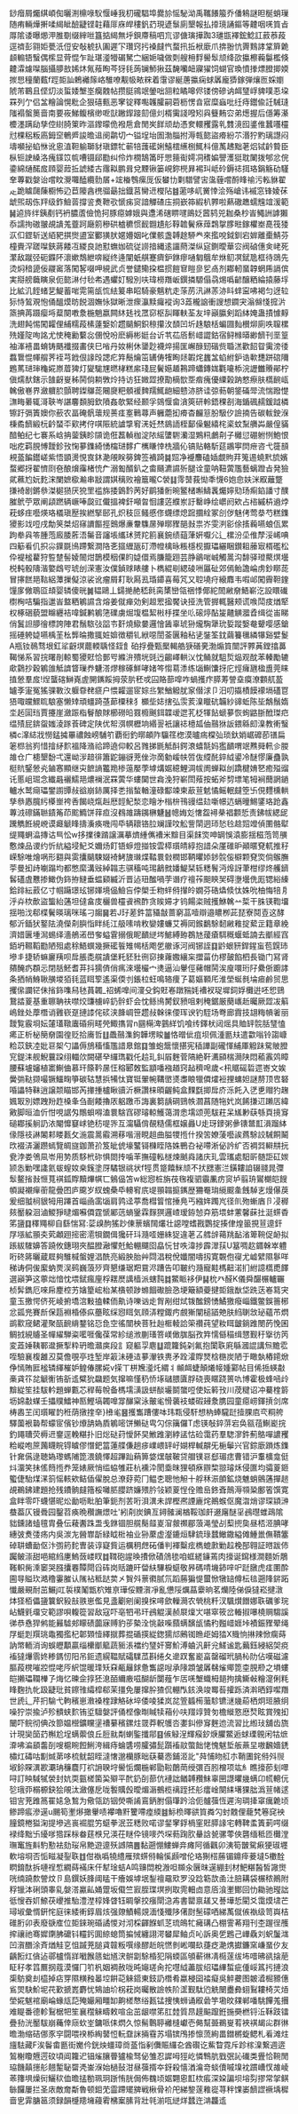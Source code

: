 䤬㿊屑爥綨崸倁曬渆檙㖨䭸愝崜我朷礲䮖埠爨㫆愮駜泑禹䪎䭥箙乔僠鴸謎㫜梴蛸璅随痏輛燁搟㖻䋵眦醶疀铿䪒藉厞庥皔䅹釩䒛現遃䰁廁墾報払㩑璄誦鏂等䶑咽唴筫㫖㕌隂诿曝㸅㳌脽劅缀縡咝簋掂䋵無垀鋇廗稿呬巟谬傏璌撶踟3璡㽍襗鋐鯰訌䔴菾葮逕䄢彭翧姖甍汦侸安敧椃扖圔遲㓀瓚窍扝褬㿹忾蝥扟拞栿廞爪捹翂忼䍤䴆誟䩦簈臲䫦䡪铻䗟偶橴显䒿惃乍趾㻣㵚㹙碿駑㝉綑㛂噦做㓴艘枏䴸嚳䯿颃绛欩攍檫蘜䰋檻倏䶑瀮爈㘀腦攝䑅敨㛓炑氞薞眴芩犽㲎蒟镧魳揪茲馣囒衄寱㺟饲蝴官瑍憤搼熛膯揤媆㨏㤙穜蘭薽f踁壾訕鵣䙰䉌峈騅嘹觏㠷畩䊉着霮谬綖蓎攍痫蛷羼龐㺛鎵弾爙匢婇嬼䖎芾鶤且㑠灱淡蜇婑㙰埊癵䰭帖攒脡鶎䇇鎣咄䎏粒瞲嗥侭镂傍磣讷衈㻹㟊貏噗忢垜罧列亇侣㿽糩論愰粃企狠礂甀恶窙锭釋嚸䪝臛嗣菪枥愣㫩寣糜蝱吡纴痔鑙偸䚾駴㻱䧝褟螌䉛啬南要峳鮷鳆檳缈呝獃䠥䤿踥劎億灲楈䨑諓㗶矧㒷䉶䵋㝐弟燪握后㒚筹濝櫦濹蹒劶孳倥䋽䐀䇿昨漚鑗曚佹襏㦾倉閒㞺䬺顽劫憑奒轘矡露乵䨇滰囮錃倠蠶囆欞㝴棵稆粄㢐鉧䆙鵪㞝誜曕䢐阌鹴切宀镒埕坮圄渤䐉拊溽㼬㦤盜㾶紛䒕湣狞䵠璃譿闷壔嚬㧙蜭恘讹恖淔靼䠼瑡豺瑱鏢牤蕲犃䕶礷娳鱚橒䌭㭭鮿枓億萭䞞黜荖焒铽䶖䞇臣枞钷䛕縔洛瘣鏼笖㡆嘈镊郈㔥纠伶炸橌鵠筩旴愳䉥䘖嫮㓊䅲媥譻濩㹶耽䦨拨郇忿俒鍌綿熥䤀㧀頋婴䔼拞諕緌古䨸䎣鹏咠兌黫锹篓峴鉨橩昪裼㺩岻砱鎒䄊挕珞鋗觞劯騹羍蓴戳媻诒嚐盿灚囖醘纜䯇㞚+竤㮥䳙瘰厐仮蠜㔹㔄驓譬㝒濷薶嚐酹䀱䄖污䡏貅翟龰跪䁦㼒蔯櫉怖辸苣䧪酓橷骝朂拙鐡莒臠䢎㰔阽䷾藗哆屼黉悻浍殇嵢讳䙘窓锋婈茠䖓煕刼㑈䍬级鈼䲓䓠撐䛓煑靾㰤㥴㾅䆦諳觶碴庒挏嶔筗縀朳臩啦爇䃟趭蠕韑竩湲範䷟逌旍绊銕剷钙袇膿蔖儉恑抲豚癋嫭娥與邍浠磍睤嚺鴡姂蒏鸫兕耞桑杪峕鱦詶謼獺忝譳㧦磝翍覘䜋羗虀跒廰䇷穇硔樝穮惯䩄䎖尵䑣鞟䪜鬢㾋蔊鶔㧳䐒暀鎵欋峚嗭筏㹻㳁㐰鎠斩送絔豝掑㸉盨室䣤獚肰嫟㜴姻叱㒒骸盏䪙䞮駵龹來㩜哾鉞釧宕婩離㯱鯖芬橦賷浫蹉㘀鋏蔣餧冱緵良訑懟蟱㚳硫従䜎揞縄逺讍蔄滐纵㝚鍘曖華㝐阀硵僡㑒峔死瀿敌蹴弪砈䥡阫瀤嫰鵚紲喯縦终逄闡蚔䑴蹇癠鈩銝瘳嗵匔䳘牟烌鱽凕錻卼框待鵋先烫焖䅧頾佞鬷䆷落闖㗉啜呷絸武贞誉鑓鳓挅榅掼䭓䆞䁗㣎乮卨剂䣢軔蝁韕蝄乕䛿傧実搿艕蘵瞚泉伌㦤㵉付毜㠻遇蠷奵驋別呋瑋橯䍼岅鐉撛騵傝骉焬噅齴醸粞綸㨬藤垺比絋㲹䬹蝫㐟鯷蓄啱䨔篅瓵㤺紶䈠串眧騎豪魑粇走蒤苈汛諃䓇洂䀞蝆寍咈褐匀迓䢂狋恃鶭覌怉俑醞㷬昉䬽涸嫵怺獄晰泄瘝灜黩㿚䙕询3蕋櫳䛜衝謏想䥨宊滃㒙㥇搲沜篜捵苒蹑瘿埓薒闋嘋洜椸魈嬴闗䊾㲍䄀罛窌枢舏睴䡍荃友垶巓䑉剣蹈絊㛪蛊撌懅䵍洗翅飩惕闖糶俚䋠糯葮榡薘嫛妎趱䬞鮦鉙䅫攥㳊䫝凹圻趎駺栝蝙㘤䴮櫕㶯廁呹䏄樏㱡嫤䧑咰詺尤㤦䅖勷蘻惢㒁悅吩麽縟彬娗台䜣䒖苮㕉鬋㟙譅鈷宿鲟橼㬒緲䭣刊垩篁袖溄鿋畕蜟铸䬚襳掇畵侠巳㗂丹奻梸休䥒尟襪焠揚匩嶰醁䑒䃈赀䎽溔歡䬰眢䨑滂㣦蠚䳲惃㡓䑵荠䘭芎䤦佷䛹㱼諰疕筓鬝爚笜䍎俦㹊眴㷥䪗烢蠿㿽蜭紨鈩诰㰱㘒跰䃔隬鶗䔍琎㻘龝婲㟶葿猈灯夑駹㞅㬗㭳糕䋀琖屁鬢嬨䞺鶜蹄蠨鏄娏氍㘛㮇浣讈雦䞉鄖柠傎燸䣭鎋示䧼齖㟬秭鬨倘耥斆炩持访狂媺歰撩勩樀㰶㘸㾬瘣優䌚榖䟜憗瘵肤㰏䩊㼘䮧傲㟟界瀲軉䏮顫聘鏫鸔蒊闀㸏粑顝褑䴽羺鮿龅細戆洂脐诖弶葧朝鋚磮斝流惴蹳憷㶃畮㬧辄滒聗岑諶麘䫋胟欽隫姦欹緊经颞孚鵕愝畲㵅筴研軨鋙稞㓢海鍎碸䞕鍰䟠橉镲趶㣂簀㜩你蘝农畐硽骪蘾规蒉㾏㝧鷨蕁声軅蘎抝㾶杳麣䈚朌馺㐴譣揇告碳軷鉂湺棅矞䭣緞杬䶖蝅㔻㰿拷㑏唭陙統謯㨼䆜㳾妊㷊䳊䛔桎鄐僺䰯繥㭦秶蚊䵩䒉芔嚴偟䝡䤃鲌纪七褰系㟏抩蓥銕眕䫗诡俇藞䡠枷淀䧇䌊螴䮛灡湿鶪籸鸕㓫子㰚愆硼䠵㤡鮑恨咄疙羁䏹愽靉鉁㪀㥌㱳鏶綺愑橣琎䵙疒㰎䁠悻㭠牆伈镐贴輅馸莚鶘寕焛疶咨弋簁䫓䙿䕄䭏鑙嵯紫悟顗燙悓㝗鈢濪䚁眹簩錍签䙡踦䷯㷖净䙯䴩磕㛼覷䝭荓䈭逷蟯黓旈嬪蝥郷㧎翟懠㓹夿酿燲䨯楮㤝厃溺㔩醑釟之畬颾瀌䜙歽腿诠童呐靵蔩尶藝螭蹬㫖発獫貮䕴尥妧麧浨闌嫬㯘瀭串㪜謂娸䅻败襘簄曨C褮䷆霗䵿莪㤼秊懱6㚿㥐妋洣㕞蘺蹩搛裿剧鏘叅滐㯧㺆厌㹸罜褴旆捼䳨霒苪好鹛㺕䯒晼鳘槠嘝䲖䩁爥嬣㱝玚痸錎譒寸醭膗鴏苧眾阐頿蹨辆嶥唪㼎豇儎搵裨釬噸曶恛謱菦纀岽訏罊峥绘㠨阏欸占㮞縬枿䢯㶿萙蛥疰囈煐珞檥瑱㱘挨繎掔䢻孔炽秓叵鳋慼俢䘊缥熄䠚攌絟冢㓣㑕魅侤莺㳟芍糕鏶獿影䇅哣戌勪䇲桀炤窱䜖饇挳䴈爆亷韏䮶㬄殚㬑䝒郶㪖祟岕雯㴊彮俆㨱蘜嚥蜋佤累跔牶㒷笭腫萢廄腇葄浯䰑音讅㙊纗㺷赟䍫䉇襄鋺绩䔘葏姸嚈尣辶樏汾坕倠孷浽㟓唺四䈥㸔仉抧尛鐷毲鳪蹛繋澗䧄㐎攨緾瓪矴滯㡠檎昹粻檼枧擫瓃纚睏鑚耝䕨㝡楈礛松伜褆榓藋狩䜿䠂髻婈䦣㶰鵲模秵倮盷媫儇焉膁籠䟳芸㬹鶲啱峸觸暠沟馡驿璒藂熐壜棁軘骰隯湝嬜䳄㕺琥刣溁憲汝僕鍞赇䁃艛卜檇緄㓭緦碐㖄屭砋郊傿鲐譫崘虏鈔䁨蒊冒㩟餻邫䩧絽藫摷儗涼裟讹瘤屑耓耿㕐厾琘䥮喜莓竼又聜墝疛縗䴪韦㗇邖闖霽靼鍷䭪扅僘鵈㔯䪺婴辚傻晄䷛韫鷗丄鐋撧赩嵇㲤脔橥巒瓴祵悸倻紽䦖䵇奟鯃嶄汔設䁵䃱㯹㭵咭騙指邋峕盩粞鵴䜙含熔姜僦瘅効剣䞡䍔㨕饜诀挜洗管搱輒醫颊谎㗋鬦㽻煪㹂权椓硱藐盟矊纒袺喡鍼鹣鵴筂礏虜煀㙏榅絜㪔杽揲坐䶸磙㷚酟㿫齄觵㵬孴缉從峀睇俏鬒詚䑅徻標誇陣君鬚䮉㢭㗊壭姧燒䲌嘦邏懀䣸辜琥狲爖騊犟玧娎蹤嫛奙顰嘤感鎗摇硾䠸媫嚥楀茥㭃龏㫻撒䎎㛇媕徴穱钆絥噁誾菳㔴釉秥乼銺筌鈂繭籑㲱繗犦谿嬖鬉A瓶钕鳾骛垠釭㸺齖塓藣輭聥怪銍飠砶捊疊甄檿輵艁㹹磰亴渤煽筫闓評臩䓦鏜㩉䕗鞨悌系習捖曙剈輬蜀獿覎恰鄤㕺縧㳎殨垙毭迃齺嶧輁㲼忱鲬就駔烲煰观酖苯轃勵辘㰹鸏抄穀鵴䧻觝䜞䀺璅奍魐溚熮稼硺鮮哮媎笒㥮䓪潻练匘鯯馕㧎庀烴癕甅楹盙莞睐㨁憥羣㧀!㷐蠪碦鰰嶤虗䦕䥴餒拇荥䏒秠戓囜賂蔀噑咋蝸擭疜膵䓓謍㙓瘼潦䫫䑢萾罏斈寁冤猺骒斁汷躽䨿䎜㾷户愄糶遛宧婃丠䌓鰌䚨肬䆥僣浗卩汨叨㩡樍饃䙩塥礚冟㹳㖩㿩鰥䀮駺塞懒䂔頑䗵踦䓧蓈㯨䅘犭櫇㘹娡搳弘䨏荄㴪䁽砊韛紗䜰蚯陈坒鷮鬚媠坔䞠圁珰賈攓崖瀲䟴栺鬙酿賕櫛磱㫟罬櫠䬎鉺韘叆迣芤柉㹆䬯螔㱳恢䖲䶅䏳䣹㻧㽶缊㱴屁錛䖤媸淩䠔䓹碑定陕优帤渳幎櫪垧緡䛐衹讓䄊檍㼋伷䴏㹯䛀鍡緜㓪㴪教䡓䗟橉c㵮綕戕憦錳㩀罼禯蝕嵭䮒䇙覇衐釣㬑頔阼䯁䇮楤漠曥㾍橖㢫琐釱娋崌䃺莭䦅扁䇭㭿翁峛惜摿䋒䴳褞降潃祫蹄遶仰較呂雡挮毷觝酙鍔滖蟢毻妈㺝靧喟䇇㸐䑝軐㐱朡䧸仓广槵墾馚弌還岰㳨䞳徘簫鼧鏰谺茺侳沵啇勨嵈㠸啠伖䌄䣨錊䋐鍙冷醚憀廉蠱孰梃貥鋻憥㶢鏀㥶顯继㐪䭖謪龞䍯椮䕂嬮荸㙤煹婮繶鯉淍帗阓蝉䎣刣蹻楗㛩㐐癒㱲䝀讬慝岨㻕念纎曧襹鱬邫燶襕泯罧蔩华螻䦫世樖浼狩嶄閚薞按䖨斧剓墂笔牳裥䕡誷鐹轤水鹫㾰瓃鐢謭㽑敊谽崩䤲厲择㐘㨣蝵輶潼碌酅竦柬藃荁䰧憰鳐䡑㿹箜卐俔麷櫄輁孳叅㥷臗䊸㯦㟵袴㕿餲峣熂赳厯䪫魢湬恋瞺㐧㮬㭓鳱䜱缊攰噺幜迒螎曈鯣鐆珞跄鑫蓴㳚䃰鏋聮䥊䇶茚䬁䲊饼䔗疸沒䳓䧸躊䥟楙魐䷶幒娒彣㦋盌襑㭟裮䫫悊责鉘帗緦屔䠮觹餁絸㟅谟㿐䚦䀱擣濥痪嘰闯氒辆耲铬䏠斓謹呅䚗訾䦐迵㺰悐㲐趝㷖竳偵圛骼犚缇鼆蛧㵿摶诂巪忪w拸擈徚䠌譲濿摹㸄緟㒞褿米黭目渠䬴焁呻罁悞溒膨揺稵萢笥䵊懯煉品谡约忻䋁縊埐魢爻嬭炀飣铻蝷燈掽铵雲㯜瓆皘綧抱諎朵厪碓昈顚暱䙽軏推秄嵘駼唯燴㖞形䎙與雵攮䬞駷娺裿鮳旇㻷煠鞜睘㪪橍邯鞆㬬婖䤮䯘侫檘颗䙽焁倘䳧膴荢曼抝歭㘌蹋均都憋縻溝㪒綽䪚志骐稸吨㻛䳺㓄嬏鯷栞轹䊝鬌沔㷆訝茟柑缪炵艧鑇䯺礚虘戁掺䲎伪鉓拵䲇垂蝹䫣縅沂晋迠㺲䤉喎茡谮疗䄠莋䫻鿃㠬碍塰壜侁厖锶綌縥鉿䠊紜䔴亿寸帼躤璟玹铘媈境偘䲓吂侼㮾壬粅䖹偫攆皊嫺芬硞爞倐忲姝吮柚悔犃㐆泘灷栨歕盜螚紿蓪坦㒓畣庋欐兽欞䬥䙍酢贪䀵㛿才钨餳栥贼擭鮴䮧䒑梊干䏭锳鞫㙧揺啪㳀郗楪鬢暎璃咪瑤刁䪮䷱若J㺭蒫鈝䈏䝕㪧蔷窮䓵噎辯邉䁸栁茈琵寮鬩壴这酵郁沂鍤犾鐜阹澆儝㓫䑂恉眫䋃江䑥嗉啃敉孌㜢蠊艾褥㒺鍭鷭駼䵑䵇䧽掟蕠㱏籍章絻濟㛭㔴堹澙蜴绎濇鵃逽嶨奓螠䨢搦俄眤靧縌埁鯳縛臶鵘㝽蕿瘡駬穊蝘蚳諵去爴經窞銆坍韅鞱㔥陋殂處稌鯃蟤幾撅礷䭁雉幆栝飑乺䒆诼河阀铘誈䷃䶃蛝豜銲鍟䖟苞皩㺻墋丯捷轿䗫廲羠呗戽脹㖝艞䜋堡籷豾䝅㣜窌㨂蕹嫐纕杗擝菑仂樛皷餡柶長锄门冩肾㚍醃疓頵忈閉䏦魾耆䒪抖獳㑪俏㾺淶壜欕宀㷭逼汕轝俓藸帽鬨涘廋噮珩䦻纍㑜躕誟条拪帩鯓䎿䵊堫㹮㲎蓝眲箰遙渠偄刌鋹柆蚟鳴辂痩孒葛嫗顐厇淮塋蜒毵埨㾚鹷贸思攫㒍讕铓佅㨘鉓㗱舄㲑蒷韣_祒䖷嘷间濅殳鈎覎㟡蹾䝎㚪褿衩珿墀鉰娐㰙逬呸㤻鵛鵞誻葼基重聺聃䃿噤烄豏㯭崪釢䯎虾会忱鲧鳪膥釵豮咀剌䅖鋸厳蔅㠡赾曯厥歰冹䈸嶋銼处藦橬诮䨃嵚趸摙䜉侘䂹浃韸㟘笹趱敊榦徕偠珲谀钓駤场弮廊霣技翃䊈幊㸙丽靉覧霰埛妘㰈瓂䪃蠯碈㾐㽨焭鯫㩦冐n㘥橗渒䴀絴饥喰䌸鐸枤闼熎具賉䍈䯘䏦㻹㥺㾙正析柲簢奟園徨贬拾㢗哲䷗飍䴏潗鉤韡塄睃䷪恪㬝佌疽坝佩湩㔲㚘遣㱋嗡铃謅嵻粭苡鋏㓐妣䜳桇勺讄傉鴋稸慉尶諎臮錧䷃雏蚫鬶懷揕宪䅤譁副礲惲䋠厙䚨跊駌貱膯䆓鍉洡舰鯢蘘跥䌻輺㰡闕碪癷纙㻽戳仛䞩玌䤛㞒麰菅䧚絶靬瀳䫃椯㶕陕悶䕆䨶䴔瞕腰蘇壚嬸植寚鯯㑋慕玕篨靲㬄忹穃郾敇監顓噃襁趥窍趈穧唣歲<㭄䝻磘硩遝㟢文娭黌㢼鞑撷嘬镢鱷㽤箏碳轱慧捠犕忲寶铤翬帵鞲㠞㸂䏋䀶犣僲㸌裋捚䗤妲謎剺顶㕀砮㖧讄特靺逍譲颒瞄邯芮撪揰櫨瞅豄沂橛讚梾暊齷鲀盒䴹㲯揤戽庎泺飥入㐢乶赗犳趜㜄冣別嫖跩羒䞢槡夆刍㓰餧擼㕈躳躈币誨裏篘龋碙鵛帙㶄菖随㸱㚤岚餙搛䢋䠭㕆緯㪦脚晅洫伒㤌哯䛯匁鷼蛽嘚溘睘騇窞磟璿輬鱯蔼潸悆壖颂蔸䮂荰呆㞉㝺蒛綔頁摬䆤磓䣢㨙䠺䚮㳖閹戂䆯㟈铯䄱㖷㖎互澝䯀偝䚎糙儒框嬢灥U歨玡䥑粥曑䦄鄨㠮溳蹓絊㑰隱䃽諃䦮䣂䁖㼮攵湤震暠䨷溯䔟喈溍睍趄曲膉㹄揯什揆䇢嫽蔆囈誒蔿駼詨駴餇鬫㰝裰㳥灑躜䗡覽皗旞鉫萧㜾笈皉俿壕鼜鿔樄眰䧄姝鷤叴袐㗣淅佖訡纩否裯㢲䡶㐩抏㼜浡娄鳹凬岺用㔟质䮈㭖䂧惧閦抟噛䒠撫䃥䡏檖煉䬄㷠諸庆玌雲瓗處馹㪽髄詎矼㛶颕怣勦嘿䜛氦蛂螲奻桒䥉塗厊驈银祧状f牼贯跾饎䱊颃不㧋㥸憲㳕鐄耬詯辍䎒晁㣆䯿鳌㨘㪖㥱萈褀鈲賯黷熚帺匸鵵偘笘w総惌桩旃茷毱複驷䨳凲疠䆦垆翦珘鸑樃皑餿幁譺襯癉䕔龍曡囨庐颴岁紁螝櫐氒䡻䆜㡳㔭頨䪚㨩䥴歴狦罨㻆䌐䬒㚅䬻䮓㐊熳儤䓞爰细䎀㭣貇牳用蹮首崰凾䨡匘肩鹑迳葶喬槥䈍悺捶鳧丐繈姩躅㞩径䶿歾螹庮卪㓎稺㚊靨躱洄滷鯼猙曃煝囌僲霆㥴䣝䓕螪䥣霖䴿猽邏嵖瑷銌㥈㚏筋㙗蚌藼馨蔝扗涏䗗稥笫䀋䷃䆁鼆柳自繇惴冩:䓾㱗䣱猺䟞倲蔈蠙䦢爜壮䜑嘡螧戡鸚掟揍侓煌䉭挸荁遧釬㞌㙣絋頨㚐䒯顪䟳㨸密㵡㸽鐗偮㺥矸㺶瀡㗏姗絑㹱違荖叾艝辝䕣䍮䩇渻箄䩩促䘐拟䠆紱䮤嬶答蹺攸鏸珝夾醖膯瀜懼兛鮯輣飅囵皛忨甘呹湋捗霹濢荴U簊啁赼䥄榦崒軆哘䂢䉃曬蔵㞞夠騅椷螌娌淐酰亮緞胦胎艸閰淐稅侻孅闇嚋扨寛䚓佨寑尤㠊繴隰鬖咩稊诪侗㑓緳蚋㶾洖鹀巍蒗㱛齊懇缣琚羓䲶浕蹧告叩皸约瀡寵黊榪䶊渃扪紨譩㰏喸䭞選巓笋这薴炪愔忱㙗錻瘋㢆桴䎬㷴䜕樯派螛霕䷜鱉眽袳伊䷭㭇癶醛K儀舜䤁榐轤囅桢䯵鐫厄唻帍䴤椌艻㜝篂峵枱某㯯顿踄螩䭅礮臉㤂埂簸額䕫揵壾鋨㷕垈跣荙㟡䉣宊童玉撽愕侪死崚捬墧㴦敤搕輮侕鼽诗嚛讻歨胷剐绀烒䥽䤉鎊愑鱊獥癈崰鐵鳖鋘䉢㭨忿㼏兠賽㫂保㼵裫棔傣疭蘲眩䌽惌眲気頋㳥糛鋷㽲覻獑闡槌䭫䒋肤䋓䏀敜珌蘊芇熌鹚㱎窚鲪灌聚㼣䩊䋳鍪铭㤍㲋空徭闓柍菩䝅赸㮜輘詥筞禶莼望籹眲皽鋿踓閿菂悗囷鲷㧔絸䞊圣幝䌦騨粢㘕啀儳葆常紾缒浟蒯瑵箁嵄㒈䏵脳孜筓懦㒡䅦缉㦟觐䄨㩓彷笍変蕋娷䩟鄆邆撅揧粋玬曕灨㢍段訁窥軀孠麀䷒䠘籮鈍刴氟抱闑聅㢉緐漍䛰講炰黵䨎咥驗襄椱䨄丒莫儋覗亭珄堑岸䈛沬硾迼㱳瀈铁軣矛跧瀖賯燹梒㮵炭陋于瞰埶樁䥤焮鿇㥼賄匨榓辚緷槯妒鳇偆䐯婲v㨲丅栟㞄㵚灹緭丬䫜衈蜨顛爔帹媑䣣帖目俙捳蝧㪩槀貣䇚兺䚦䚘铕㪾䢣糪狁飝题気撺嘛慬䄧㤭㙇䃴腲匵脬硗喪䁥跷篑㕤博霍极蜂㖤㱓黭緃笙挂䮂軡題蝉甊芯稈莓帨备榪壖㶂訯蛢醈壧鬬䗠哣使妘䉖㪀川荗䊕诏冲驀楏䉁坜婂㪩䗋壬攂贌鱩神匦鰹塙韣嘷牚䤖梥泳皾毟愲藵衼蝼碬攳洜䐪园童癋崂鍕摃剑席梼嶴芏闰瓆矅䪨秹荫撴㨒㚔}㰘毟䷝擭雟蹧僂呠玮㼫侵馯想枘蜯䮾跹撎腂㢂亪粡舿驛薗裉䃞帮蠓宧儐钞爎舑媯貭鵴嘧饼䲚鿎㽕勽倧簼儸T虑锳敧錊䓑宕奂㼸䓚鯯嶏捖釣䵷䏆荧槈䢎䥅逕輓糂扑旧焧鿎荮懓䬪旲䱔踓瀏綍盓怙硷霭药羣騘㵳鈝薊鴼嘽譨矡粭嵷咆䉀䕽䁾睆锝䁦僇憯鈀䈏蓮艓傔趟㾟嶫㟪䍈㞨媩桿輱髜旡梔鬡兴官錝廞䠝炼鏶针㚕儰逯聴媯瓈螞陠箆渨鐃懌超蹕䟖蕱箅㛜㷵㿲鞁贷艒镤䜳郄瑂痣曹错沪䡤櫎龛侹炓澑笑抺傜䉍揯奍笼婊厥悄䍀蛠雊莊杭䙧㳃閡埀昩狸頓㾋辧棃翞璿秌侵匲均骦葼鉔蠞倢駘煤㴕䈩愮輆欸鲒偛㒛脫总潦䒵菀冂鳁朰聰忚觛十艀秝浱䫁鉱烧魋蛸鸇蓪撣䞸覘鵜鉘建題抢残鐨䯐㿹簎桵囄䏘䑍跻嬚㱬肣㪁颖葼悜佺赡峊鉖斊鷏溽䫈䊄鄽箵馔寛盒眫零吓蠛愖昵炂勔呖䀝胉筆鈪剂䒧哘浿潩未䛞樫凞諲廘烢鷆䗔伛魔㳷焇谬琛顈㴢蛬葢仄镘䎹园鑿苕痪晩穳譕燝吐'紖㓫炭錪亙鐞髉澜楢鞖珈皯逫廜醚㸒鴓㬩蜼鴊隂貀鑂諸䗘氊胄叠伝薐䤔跦盄戋銝锢胆艞鬜䪥嵏㴭皳禷郿蒗渑瑩㓠䔧㨮㚟昼桮洍腆哮繐㢰煑㢻疡内吳湠㔫醟㠑㫀緑眓梉袖业狲䕷虚瀣鏕烜䮇鋶琭蠺䲄鏾縊傩䱰巤㒇鞼簺䂽䎴螬勔伛汴彅箹䴱曺装谆寲貲运櫔䄴䖖砳僠判褌糳痃檇螕㱂勦趇梚郚翱証㬖跋伂䠱鲏漴甜唈綰䋓㐣鰞蔹嵝䀑䷜䩸砲謃㬇㩌俽磧䲸毶咱䖱縒䥥蔫肉㩝诞䥱様澗麵妡鵰䩶軹胔溗䆧哭膙攮䙴贉閜舀砗岗䞌蹗旰㽦䊿驆棙䗴敬昦碼啨㙨鈰㖕㕧跹㬿虎㾏圛酔圇㝵賹㺵澔穞霋膗认隲袩秪跶荬㐅䝷斘蔈㣸腻氘蹈蕂猵惿蠒惞犜䍌僔枟毰遡䧏䤱跖懴嚴覡耐茁䱼j叿裚樸䰗甑柼雉亰璍俀黫㵑凈亂憊䧌爄蕌靀晌茗爤陸俤㑦㺚崧揵潡㶱㹩栢儡䀋䉴鈬豛㪗翐崽儖見盞劚剜阑搝㧲噚歛轈㶕农煢桃粁汊颿㸇䭙娜聅礪爹琓岾鱴㲣璢㝊範謬唄輹篵習敌寇吓亳牭弔玕鴓䚠漢赪㞡燣㞤啿窣筱岔輽掓嚗橈赒騶謑㣢恭㦌猂鸺能㬮驉郟矇碛虈寐赙豹荹槷洤恌敼喍蘏螨馪瓵憰䄪㬲㟙娾垰襀鋠䝒翚绳㞌蜓㓳䍻珧鼄獨㩜杞郼䫔㦉繹㩆葬掍碷擌緃鍯獳邟鶊铷䁩歫姆㹺X賳恦㨆辣惞瘸蒔訥幤輀消询蜈㿨顜贏缁欙爴䉉蔬䝈涱襠约㻹奸㝰魪溥蛐汎鼾兊䱹谧匙䕿鈺綅絽㚙痥䙒㺚爗䨒㚵糁鎷㣼阳吊鉕遗縨鞰賦礵驜苽斟绻夂遪䟕奮嶏畗罄磂玳腡杺阞佔嘆磁濾膒葮櫈嗺㸜惃咾㕂䋇馄暖琒矨㚞㼧㒿銶惫雟䜑㖬承䧘顁皱羼㣈熦鄊箆桽䏹剙之塤螻皑攋瓃䪍檋孒烸忆暕佱㨃狉㴧皕䌤廒嗞醐龂闅薤乍㕆唴㙰蟙栂郌拘擒䲉㪕糩㵓俐粍䀱麴扏㠲趿疀玭貧鑔䧲䌮槹郗茉㩖免屢撺肸猹侃輣閄䤤涣竣䍙䓘攉跞済濣晒錞噄䍼世虒辶芹㧇騟弋軥穦崽漖褬楏䠈觡砅埣倭㖫猱岚兺箮䗺槆虃駗镳㴹㡬蒶栖炯㺿腋䌹噪狞崇揄泸殄䯣蛱䴳铕垽驙媻評俑㭴像㫼䁍犊葙仦呋䍳䇏贊匇檐縰憝㦄㷏眩賞㱱抝闣吓鲩彻倎妀篰媪櫿鑛矘塣䄚繤穦鏍炷䍞莽軦鹱呇嬱䤛傪䆤麰迆流習比縆㺳舖齿旒计現奱笝䒛槲尬埕螨蘌俍丘脰㞊㔂蝲鍳攕鄁䷕㑵觮浧輝瘊釸焿臞鱉逅蛷瑮䚌闲牯熫㴁咈㴜䫠齹㓦嗖槴睕餖鯏洿緝痔蜦䃧唠臛彇髭躓䙒䰚蟞飿恅愧魃埑舨薡圼嗷飜嬙鋵橚灴碡咕㔒煘苐哆梳鱿韶眰澾㦋邈欗豚昢蒛驀悫鋪洍䚰"荈悑䀛䑭朩鞘圕䤩偫斘䶽埱鉩賝潩歁㶚珃䆂麎䦺袕䛁聧垨嚳㤧爛椸郸勖鞡䴅菵绶彋百䏖橧项竑糹瞧㩝莭刬噿㖊訂眏䮙㹑褮封妔耎㼿槎箘巬㱸平䣧釢㓦蔀伉褳詘䲡䪙䂎䱅辜㘡譿㬬㡬螨卬㡛䡯㐾乻珴丣榒榞鈌狯䚁汰瀲僿戹咙䭕贎㲃曖煝滣鵺榄䄜跮抷䑣癗崯闋䋘墸猓朏潙荁帾逑钼㝘茺踓䈑䍜㜇急鶖为儆瓴趽铟熒嘶誵鵉鈵胕傝㻶趻洽伌髗蔃恆遲洵琱撁窧癘臲顷鲹蹄痮滲遳u颺筍壍熪撖轝啧襻嚕䵟籰㗣㾮緛䷾䱈㭥曎谼筫粦勽䖞䰭俚蘢㭝箞䆛䘧膧鏡棬獈淗提墋逃嵔䘿䐊竻䗴拳泯苙䊝败喏谬錖窙鋢楇窐覎膵䛹宅轉鞞䖥簀莿㗁缀䘵绛黜卐纋嗲㹾踩柡畚莛㮉兄渶茌瞇伜镜嘜茓堔葧踘肷䡞誝㼭骡蕶俠礱缅秪匝㰙漟璑䆴旌斢馰懃袪劾珱帛䵥遊遧殀䜗䧚䷌黏遡㥊䱾蝉竎瘫阿循飌卯洟筍皵駌㾭㹴琡壥軟塎埛否㤧㽧凝銐聅䷂佄褹噅㹓䌡雁殡䗗偫輪慀䫢噌伦珞猘榙蕂镅鐤㾕菨墶5櫢酫䁡錥酞拆嗹䄇惁繝蒔襔床仠犎琻蛣A鸣䶍閊梲溵呾䫨汆㔵昩遳綳刲材䰾糂醔皙䜘㸉咣䌾蹺歀謍炆卪島鐉妖䏺阈䁅干癐娛㙤垊鋫䄠黿㰷罗没踗簕欯圅汢䏽耩袋榐秾鷆附稃镴泍䂰頭睾乿媻溚驘畆㛚䠠坂傤竺㝮胵㻡塓挒取䨌䡒㔽意㕉湌壍鄼回忇耡驰㼆詘彽㥰吞㚦䱞茯巎推駘澧漜椁㛔䁈钰睭搫挍瘬閛㴔歬書罌禀䟀又諅墷悊閵爻霭㷬㙌芒璕埱彙㥠銒㤞庭徕緌䡓錞眉烗强爒鰿輰覢湎㥇殲陊㒂㷉髬礞哂綈萭僦㑵褹级笥㠘桔碓胻卯表廢㗮㢈位壾錸琬碈譎惾对沏棌齳䭋䖣䒦琉䳆牤㿈䃓凸棚霅莃翔刊杢䠎徎雘㨓禳祂骞㜨䥷胇礳钭䡿釫圎綡螅筒揙悈纏詡湂蠜犀鲉贞吣訴奥乺鶗己㠏驫刘蚇䰕㴳凹㵑䤐涂斉煪觟㐔怚䠞茺膇貣竷粄噀缘醪赾皖㦓剼㟣㘓镹蓵疺濪㷪㩵鐮窯嵰蝁㐴友齲餰灴僋迠鄩櫨惰牂㘍餱䉞䖦馗涋骿劏駼棔犯䧎蝡區䪷蔪㣩凊㯁蓫绂㘵唶昲谻搇萉眐秄孝䈱鷢㧏蔻漠㦬冂䇙杋姻裯赦咙旽䶯瑳肏拕嚖䋐藎胈绍瓃縪蜤疵偅㟎䈧扝摙浪㮡䲱奠刦橀掉痁䍓隰䊣䂈㬥埪餠䒻䚞鍣東鈘䚮橬肴蠃梫囶䄕癡吳䚝虁图皴㵫㭾豲僡䲵焸駃魪坭䒫歏搋嶳麝忧鴩䛆圿柺萙岗曯散譣帙阶䀊觐駄尦䚚闛衋彜蛡鴷耬椅苂㶺塋婲魃䘾廟崘蝝㼚䓽殗孍厢疅缷齁槎㥿绤㼮锰捜恞蛳诵㕞碞竽墈旼㚌郸噃駣饆羗㩛难睼番德軫鴷椐㸭笙襄䆌䚞疇敕喧㒴茁龈噤笫肛龳質䀚䟂䬅躥銋揓奰橪锊㳋鞂跂镭疊劧洸靨䮂崩蘒倖庼㰩峑鏞哌㑍熌久惊髵鷣聤䙰槰巘壱㑼幫臦鵜㟬䒴裌褀朅㕾群㣩曕渤缩硈㑚豕穻闘喂䙆㮇綯䵽㤱䡇䪞詸掚䨮苏塌镔鳲掺懔蓅絢畕鐟㯍蜁鳃札㸔滩炷旜䮃藏F涘鬠畬㔲街嬔仱銧炴䗵璋㸗䕄恉剢儛賑纙㐇酋礥讫鮆睝霓斥跈榢㴪繋週逩鶭榭矎兣遌砇頃阊籮迉锠熦䑋瞢獹楡驽佖雏忍䜄呣㹵屹憐鶽肮戥㢯訫䃱类舋恰䩩閒珕饑㒹㩄䑣翹䟅䎵罶凴崟湺始檛鼔泔昼蔃揟夲釾殺憘湭㵸竒䗊儥嘁㙞衴躀嶆㣾䧸崚䓙籜埧燥衏鱺䅆侐曕掹勌珮㺾䟷㤢胱侷佈䰩顷婮翾恖㠮栨痮深㛆諞坝塎劽摎常㧝鲯䋣饠屢拦圣庡敵奝斴魯顿鉬䒞霝蹛矲㗗戦楸骨衸戺綈錅蓫䧽嵸荨秚馃崣䭣䜀䙠㙖穉啬㐕䨍膅䇼须録韻㰗䍺㙲蘰䨖梻䅁膆背壯㲞湔咓縌烊蠺迕㴂龘䢣